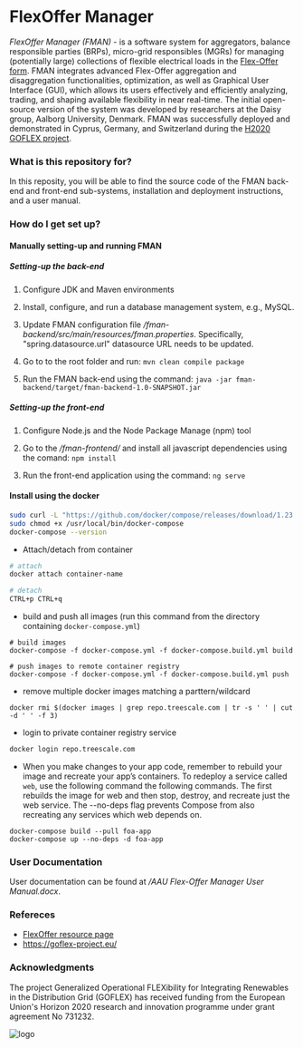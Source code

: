 # FlexOffer Manager #

*FlexOffer Manager (FMAN)* - is a software system for aggregators, balance responsible parties (BRPs), micro-grid responsibles (MGRs) for managing (potentially large) collections of flexible electrical loads in the [Flex-Offer form](https://www.goflex-community.eu/). FMAN integrates advanced Flex-Offer aggregation and disaggregation functionalities, optimization, as well as Graphical User Interface (GUI), which allows its users effectively and efficiently analyzing, trading, and shaping available flexibility in near real-time. The initial open-source version of the system was developed by researchers at the Daisy group, Aalborg University, Denmark. FMAN was successfully deployed and demonstrated in Cyprus, Germany, and Switzerland during the [H2020 GOFLEX project](https://goflex-project.eu/).

### What is this repository for? ###

In this reposity, you will be able to find the source code of the FMAN back-end and front-end sub-systems, installation and deployment instructions, 
and a user manual.

### How do I get set up? ###

#### Manually setting-up and running FMAN ####

##### Setting-up the back-end #####

1. Configure JDK and Maven environments

2. Install, configure, and run a database management system, e.g., MySQL.

3. Update FMAN configuration file _/fman-backend/src/main/resources/fman.properties_. Specifically, "spring.datasource.url" datasource URL needs to be updated.

4. Go to to the root folder and run: 
	```mvn clean compile package```
	
5. Run the FMAN back-end using the command:
	```java -jar fman-backend/target/fman-backend-1.0-SNAPSHOT.jar```

##### Setting-up the front-end #####
 
1. Configure Node.js and the Node Package Manage (npm) tool

2. Go to the _/fman-frontend/_ and install all javascript dependencies using the comand:
    ```npm install```

3. Run the front-end application using the command:
   ```ng serve```


#### Install using the docker ####
```bash
sudo curl -L "https://github.com/docker/compose/releases/download/1.23.1/docker-compose-$(uname -s)-$(uname -m)" -o /usr/local/bin/docker-compose
sudo chmod +x /usr/local/bin/docker-compose
docker-compose --version
```

* Attach/detach from container
```bash
# attach
docker attach container-name

# detach
CTRL+p CTRL+q
```

* build and push all images (run this command from the directory containing `docker-compose.yml`)
```
# build images
docker-compose -f docker-compose.yml -f docker-compose.build.yml build

# push images to remote container registry
docker-compose -f docker-compose.yml -f docker-compose.build.yml push
```

* remove multiple docker images matching a parttern/wildcard
```
docker rmi $(docker images | grep repo.treescale.com | tr -s ' ' | cut -d ' ' -f 3)
```

* login to private container registry service
```bash
docker login repo.treescale.com
```

* When you make changes to your app code, remember to rebuild your image and recreate your app’s containers. To redeploy a service called `web`, use the following command the following commands. The first rebuilds the image for web and then stop, destroy, and recreate just the web service. The --no-deps flag prevents Compose from also recreating any services which web depends on.
```
docker-compose build --pull foa-app
docker-compose up --no-deps -d foa-app
```

### User Documentation ###

User documentation can be found at _/AAU Flex-Offer Manager User Manual.docx_.

### Refereces ###

* [FlexOffer resource page](https://www.daisy.aau.dk/flexoffers/)
* https://goflex-project.eu/


### Acknowledgments ###

The project Generalized Operational FLEXibility for Integrating Renewables in the Distribution Grid (GOFLEX) has received funding from the European Union's Horizon 2020 research and innovation programme under grant agreement No 731232. 

![logo](https://goflex-project.eu/global/images/eu.png)

